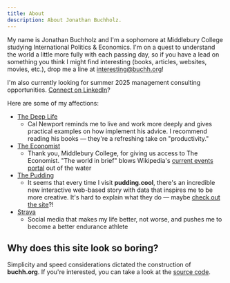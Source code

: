 ```yaml
---
title: About
description: About Jonathan Buchholz.
---
```

My name is Jonathan Buchholz and I'm a sophomore at Middlebury College studying International Politics & Economics. I'm on a quest to understand the world a little more fully with each passing day, so if you have a lead on something you think I might find interesting (books, articles, websites, movies, etc.), drop me a line at [interesting@buchh.org](mailto:interesting@buchh.org)!

I'm also currently looking for summer 2025 management consulting opportunities. [Connect on LinkedIn](https://www.linkedin.com/in/jonathanbuchh/)?

Here are some of my affections:

- [The Deep Life](https://www.thedeeplife.com)
    - Cal Newport reminds me to live and work more deeply and gives practical examples on how implement his advice. I recommend reading his books — they're a refreshing take on "productivity."
- [The Economist](https://www.economist.com)
    - Thank you, Middlebury College, for giving us access to The Economist. "The world in brief" blows Wikipedia's [current events portal](https://en.wikipedia.org/wiki/Portal:Current_events) out of the water
- [The Pudding](https://pudding.cool)
    - It seems that every time I visit **pudding.cool**, there's an incredible new interactive web-based story with data that inspires me to be more creative. It's hard to explain what they do — maybe [check out the site](https://pudding.cool)?!
- [Strava](https://www.strava.com/features)
    - Social media that makes my life better, not worse, and pushes me to become a better endurance athlete

## Why does this site look so boring?

Simplicity and speed considerations dictated the construction of **buchh.org**. If you're interested, you can take a look at the [source code](https://github.com/JonathanBuchh/buchh.org).
